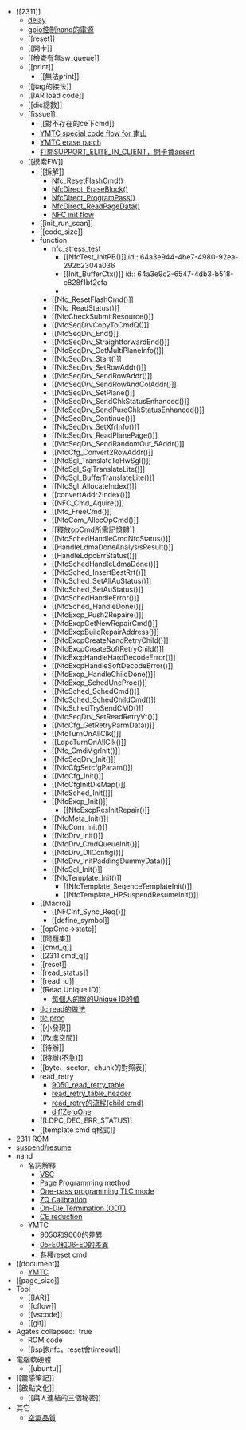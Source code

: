 - [[2311]]
	- [delay](64916397-c56f-4874-9eec-e5cf402997aa)
	- [gpio控制nand的電源](6491640f-aa54-4bca-ab69-dda6938aa48c)
	- [[reset]]
	- [[開卡]]
	- [[檢查有無sw_queue]]
	- [[print]]
		- [[無法print]]
	- [[jtag的接法]]
	- [[IAR load code]]
	- [[die總數]]
	- [[issue]]
		- [[對不存在的ce下cmd]]
		- [YMTC special code flow for 南山](648c74d6-ab01-43b7-adfd-07e6a10ddba4)
		- [YMTC erase patch](649a42ce-fa8d-44da-8f9a-2df617590b29)
		- [打開SUPPORT_ELITE_IN_CLIENT，開卡會assert](64a76cd4-eac0-4038-9e73-f0562963791d)
	- [[摸索FW]]
		- [[拆解]]
			- [Nfc_ResetFlashCmd()](644e9083-bc58-47f1-acb6-631bab465ae9)
			- [NfcDirect_EraseBlock()](6454bb07-db94-4544-b212-3c47691c5d56)
			- [NfcDirect_ProgramPass()](64586e6c-097d-4e7e-8c57-015100279577)
			- [NfcDirect_ReadPageData()](645dabf4-9411-4735-a512-18a39ebd8e4c)
			- [NFC init flow](64795884-689b-4f4b-82b2-4076688c998e)
		- [[init_run_scan]]
		- [[code_size]]
		- function
			- nfc_stress_test
				- [[NfcTest_InitPB()]]
				  id:: 64a3e944-4be7-4980-92ea-292b2304a036
				- [[Init_BufferCtx()]]
				  id:: 64a3e9c2-6547-4db3-b518-c828f1bf2cfa
				-
			- [[Nfc_ResetFlashCmd()]]
			- [[Nfc_ReadStatus()]]
			- [[NfcCheckSubmitResource()]]
			- [[NfcSeqDrvCopyToCmdQ()]]
			- [[NfcSeqDrv_End()]]
			- [[NfcSeqDrv_StraightforwardEnd()]]
			- [[NfcSeqDrv_GetMultiPlaneInfo()]]
			- [[NfcSeqDrv_Start()]]
			- [[NfcSeqDrv_SetRowAddr()]]
			- [[NfcSeqDrv_SendRowAddr()]]
			- [[NfcSeqDrv_SendRowAndColAddr()]]
			- [[NfcSeqDrv_SetPlane()]]
			- [[NfcSeqDrv_SendChkStatusEnhanced()]]
			- [[NfcSeqDrv_SendPureChkStatusEnhanced()]]
			- [[NfcSeqDrv_Continue()]]
			- [[NfcSeqDrv_SetXfrInfo()]]
			- [[NfcSeqDrv_ReadPlanePage()]]
			- [[NfcSeqDrv_SendRandomOut_5Addr()]]
			- [[NfcCfg_Convert2RowAddr()]]
			- [[NfcSgl_TranslateToHwSgl()]]
			- [[NfcSgl_SglTranslateLite()]]
			- [[NfcSgl_BufferTranslateLite()]]
			- [[NfcSgl_AllocateIndex()]]
			- [[convertAddr2Index()]]
			- [[NFC_Cmd_Aquire()]]
			- [[Nfc_FreeCmd()]]
			- [[NfcCom_AllocOpCmd()]]
			- [[釋放opCmd所需記憶體]]
			- [[NfcSchedHandleCmdNfcStatus()]]
			- [[HandleLdmaDoneAnalysisResult()]]
			- [[HandleLdpcErrStatus()]]
			- [[NfcSchedHandleLdmaDone()]]
			- [[NfcSched_InsertBestRrt()]]
			- [[NfcSched_SetAllAuStatus()]]
			- [[NfcSched_SetAuStatus()]]
			- [[NfcSchedHandleError()]]
			- [[NfcSched_HandleDone()]]
			- [[NfcExcp_Push2Repaire()]]
			- [[NfcExcpGetNewRepairCmd()]]
			- [[NfcExcpBuildRepairAddress()]]
			- [[NfcExcpCreateNandRetryChild()]]
			- [[NfcExcpCreateSoftRetryChild()]]
			- [[NfcExcpHandleHardDecodeError()]]
			- [[NfcExcpHandleSoftDecodeError()]]
			- [[NfcExcp_HandleChildDone()]]
			- [[NfcExcp_SchedUncProc()]]
			- [[NfcSched_SchedCmd()]]
			- [[NfcSched_SchedChildCmd()]]
			- [[NfcSchedTrySendCMD()]]
			- [[NfcSeqDrv_SetReadRetryVt()]]
			- [[NfcCfg_GetRetryParmData()]]
			- [[NfcTurnOnAllClk()]]
			- [[LdpcTurnOnAllClk()]]
			- [[Nfc_CmdMgrInit()]]
			- [[NfcSeqDrv_Init()]]
			- [[NfcCfgSetcfgParam()]]
			- [[NfcCfg_Init()]]
			- [[NfcCfgInitDieMap()]]
			- [[NfcSched_Init()]]
			- [[NfcExcp_Init()]]
				- [[NfcExcpResInitRepair()]]
			- [[NfcMeta_Init()]]
			- [[NfcCom_Init()]]
			- [[NfcDrv_Init()]]
			- [[NfcDrv_CmdQueueInit()]]
			- [[NfcDrv_DllConfig()]]
			- [[NfcDrv_InitPaddingDummyData()]]
			- [[NfcSgl_Init()]]
			- [[NfcTemplate_Init()]]
				- [[NfcTemplate_SeqenceTemplateInit()]]
				- [[NfcTemplate_HPSuspendResumeInit()]]
		- [[Macro]]
			- [[NFCInf_Sync_Req()]]
			- [[define_symbol]]
		- [[opCmd->state]]
		- [[問題集]]
		- [[cmd_q]]
		- [[2311 cmd_q]]
		- [[reset]]
		- [[read_status]]
		- [[read_id]]
		- [[Read Unique ID]]
			- [每個人的盤的Unique ID的值](648c7292-0c85-4a09-8236-311b8bd7ec66)
		- [tlc read的做法](649bf8ca-fc3a-4ba4-b35b-b5b0c8e7db54)
		- [tlc prog](649c1337-44a7-4167-9353-747e2f1dcb37)
		- [[小發現]]
		- [[改進空間]]
		- [[待辦]]
		- [[待辦(不急)]]
		- [[byte、sector、chunk的對照表]]
		- read_retry
			- [9050_read_retry_table](646adfb8-c9c5-4806-aef9-fd3133a21c7a)
			- [read_retry_table_header](646872ed-c2e6-4397-b34a-a1196ed35154)
			- [read_retry的流程(child cmd)](646ec786-bd0c-4c42-929d-ee510f7bdf56)
			- [diffZeroOne](646f8c70-a116-4a8c-bedd-dd40e21b2f85)
		- [[LDPC_DEC_ERR_STATUS]]
		- [[template cmd q格式]]
- 2311 ROM
- [suspend/resume](647855cf-7d56-431d-8f1a-84d609d3a1b4)
- nand
	- 名詞解釋
		- [VSC](6491068c-4c63-4752-bd20-55fdecde0438)
		- [Page Programming method](647d7ba9-0bee-47ff-9306-c6be5c0ab113)
		- [One-pass programming TLC mode](647d73a4-9f9a-4f6c-a1a2-69beea339821)
		- [ZQ Calibration](64801fbf-3d39-4e0a-9230-fbb32c41905f)
		- [On-Die Termination (ODT)](64804729-2f34-498b-aec1-cc4eadf39cad)
		- [CE reduction](64803c3a-e4b0-4712-b254-d7f7544e0ef8)
	- YMTC
		- [9050和9060的差異](647957aa-c12b-437c-bb02-c4b774fcf1b6)
		- [05-E0和06-E0的差異](649ce6aa-c348-4090-b8bb-90b169285042)
		- [各種reset cmd](649cf11b-51e1-41a7-a52f-77fd2540dc43)
- [[document]]
	- [YMTC](646b354d-bd11-44e4-af23-9b364145911b)
- [[page_size]]
- Tool
	- [[IAR]]
	- [[cflow]]
	- [[vscode]]
	- [[git]]
- Agates
  collapsed:: true
	- ROM code
	- [[isp跑nfc，reset會timeout]]
- 電腦軟硬體
	- [[ubuntu]]
- [[靈感筆記]]
- [[啟點文化]]
	- [[與人連結的三個秘密]]
- 其它
	- [空氣品質](649256d0-3b61-4518-8579-7b17f4e6dc5d)